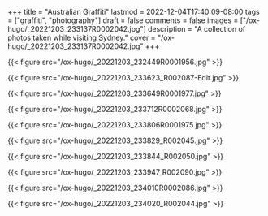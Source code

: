 +++
title = "Australian Graffiti"
lastmod = 2022-12-04T17:40:09-08:00
tags = ["graffiti", "photography"]
draft = false
comments = false
images = ["/ox-hugo/_20221203_233137R0002042.jpg"]
description = "A collection of photos taken while visiting Sydney."
cover = "/ox-hugo/_20221203_233137R0002042.jpg"
+++

{{< figure src="/ox-hugo/_20221203_232449R0001956.jpg" >}}

{{< figure src="/ox-hugo/_20221203_233623_R002087-Edit.jpg" >}}

{{< figure src="/ox-hugo/_20221203_233649R0001977.jpg" >}}

{{< figure src="/ox-hugo/_20221203_233712R0002068.jpg" >}}

{{< figure src="/ox-hugo/_20221203_233806R0001975.jpg" >}}

{{< figure src="/ox-hugo/_20221203_233829_R002045.jpg" >}}

{{< figure src="/ox-hugo/_20221203_233844_R002050.jpg" >}}

{{< figure src="/ox-hugo/_20221203_233947_R002090.jpg" >}}

{{< figure src="/ox-hugo/_20221203_234010R0002086.jpg" >}}

{{< figure src="/ox-hugo/_20221203_234020_R002044.jpg" >}}
